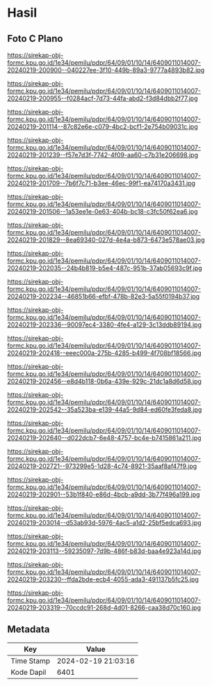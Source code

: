 # Hasil

## Foto C Plano

https://sirekap-obj-formc.kpu.go.id/1e34/pemilu/pdpr/64/09/01/10/14/6409011014007-20240219-200900--040227ee-3f10-449b-89a3-9777a4893b82.jpg

https://sirekap-obj-formc.kpu.go.id/1e34/pemilu/pdpr/64/09/01/10/14/6409011014007-20240219-200955--f0284acf-7d73-44fa-abd2-f3d84dbb2f77.jpg

https://sirekap-obj-formc.kpu.go.id/1e34/pemilu/pdpr/64/09/01/10/14/6409011014007-20240219-201114--87c82e6e-c079-4bc2-bcf1-2e754b09031c.jpg

https://sirekap-obj-formc.kpu.go.id/1e34/pemilu/pdpr/64/09/01/10/14/6409011014007-20240219-201239--f57e7d3f-7742-4f09-aa60-c7b31e206698.jpg

https://sirekap-obj-formc.kpu.go.id/1e34/pemilu/pdpr/64/09/01/10/14/6409011014007-20240219-201709--7b6f7c71-b3ee-46ec-99f1-ea74170a3431.jpg

https://sirekap-obj-formc.kpu.go.id/1e34/pemilu/pdpr/64/09/01/10/14/6409011014007-20240219-201506--1a53ee1e-0e63-404b-bc18-c3fc50f62ea6.jpg

https://sirekap-obj-formc.kpu.go.id/1e34/pemilu/pdpr/64/09/01/10/14/6409011014007-20240219-201829--8ea69340-027d-4e4a-b873-6473e578ae03.jpg

https://sirekap-obj-formc.kpu.go.id/1e34/pemilu/pdpr/64/09/01/10/14/6409011014007-20240219-202035--24b4b819-b5e4-487c-951b-37ab05693c9f.jpg

https://sirekap-obj-formc.kpu.go.id/1e34/pemilu/pdpr/64/09/01/10/14/6409011014007-20240219-202234--46851b66-efbf-478b-82e3-5a55f0194b37.jpg

https://sirekap-obj-formc.kpu.go.id/1e34/pemilu/pdpr/64/09/01/10/14/6409011014007-20240219-202336--90097ec4-3380-4fe4-a129-3c13ddb89194.jpg

https://sirekap-obj-formc.kpu.go.id/1e34/pemilu/pdpr/64/09/01/10/14/6409011014007-20240219-202418--eeec000a-275b-4285-b499-4f708bf18566.jpg

https://sirekap-obj-formc.kpu.go.id/1e34/pemilu/pdpr/64/09/01/10/14/6409011014007-20240219-202456--e8d4b118-0b6a-439e-929c-21dc1a8d6d58.jpg

https://sirekap-obj-formc.kpu.go.id/1e34/pemilu/pdpr/64/09/01/10/14/6409011014007-20240219-202542--35a523ba-e139-44a5-9d84-ed60fe3feda8.jpg

https://sirekap-obj-formc.kpu.go.id/1e34/pemilu/pdpr/64/09/01/10/14/6409011014007-20240219-202640--d022dcb7-6e48-4757-bc4e-b7415861a211.jpg

https://sirekap-obj-formc.kpu.go.id/1e34/pemilu/pdpr/64/09/01/10/14/6409011014007-20240219-202721--973299e5-1d28-4c74-8921-35aaf8af47f9.jpg

https://sirekap-obj-formc.kpu.go.id/1e34/pemilu/pdpr/64/09/01/10/14/6409011014007-20240219-202901--53b1f840-e86d-4bcb-a9dd-3b77f496a199.jpg

https://sirekap-obj-formc.kpu.go.id/1e34/pemilu/pdpr/64/09/01/10/14/6409011014007-20240219-203014--d53ab93d-5976-4ac5-a1d2-25bf5edca693.jpg

https://sirekap-obj-formc.kpu.go.id/1e34/pemilu/pdpr/64/09/01/10/14/6409011014007-20240219-203113--59235097-7d9b-486f-b83d-baa4e923a14d.jpg

https://sirekap-obj-formc.kpu.go.id/1e34/pemilu/pdpr/64/09/01/10/14/6409011014007-20240219-203230--ffda2bde-ecb4-4055-ada3-491137b5fc25.jpg

https://sirekap-obj-formc.kpu.go.id/1e34/pemilu/pdpr/64/09/01/10/14/6409011014007-20240219-203319--70ccdc91-268d-4d01-8266-caa38d70c160.jpg


## Metadata

| Key        | Value               |
| ---------- | ------------------- |
| Time Stamp | 2024-02-19 21:03:16 |
| Kode Dapil | 6401                |




